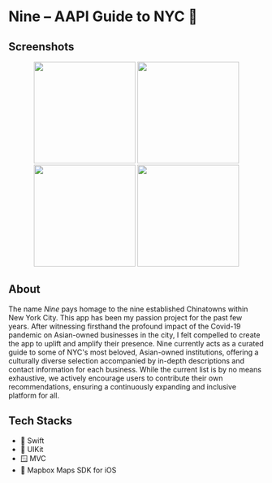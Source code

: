# Nine – AAPI Guide to NYC 🗽

## Screenshots
<p align="center">
  <img src="https://github.com/thaolytn/Nine/assets/20148851/53080758-e25d-4db1-928e-cdab150cb17e" width="200"/>
  <img src="https://github.com/thaolytn/Nine/assets/20148851/1a019360-b4d9-4de3-a33c-3ef89b597a3d" width="200"/>
  <img src="https://github.com/thaolytn/Nine/assets/20148851/a855d2ec-4aca-471a-90ac-ef40c0ef9c44" width="200"/>
  <img src="https://github.com/thaolytn/Nine/assets/20148851/27ede48c-c600-44a0-b2ae-fb558c0c3e6f" width="200"/>
</p>

## About
The name *Nine* pays homage to the nine established Chinatowns within New York City. This app has been my passion project for the past few years. After witnessing firsthand the profound impact of the Covid-19 pandemic on Asian-owned businesses in the city, I felt compelled to create the app to uplift and amplify their presence. Nine currently acts as a curated guide to some of NYC's most beloved, Asian-owned institutions, offering a culturally diverse selection accompanied by in-depth descriptions and contact information for each business. While the current list is by no means exhaustive, we actively encourage users to contribute their own recommendations, ensuring a continuously expanding and inclusive platform for all.
  
## Tech Stacks
- 🔨 Swift
- 🎨 UIKit
- 🪟 MVC
- 🧭 Mapbox Maps SDK for iOS

